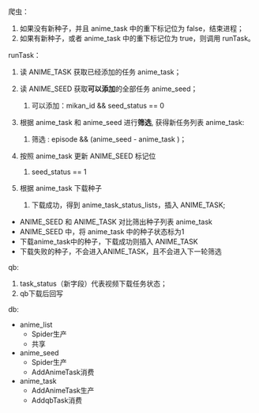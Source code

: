 爬虫：
1. 如果没有新种子，并且 anime_task 中的重下标记位为 false，结束进程；
2. 如果有新种子，或者 anime_task 中的重下标记位为 true，则调用 runTask。

runTask：
1. 读 ANIME_TASK 获取已经添加的任务 anime_task；
2. 读 ANIME_SEED 获取**可以添加**的全部任务 anime_seed；
   1. 可以添加：mikan_id && seed_status == 0

3. 根据 anime_task 和 anime_seed 进行**筛选**, 获得新任务列表 anime_task:
   1. 筛选 : episode && (anime_seed - anime_task )；

4. 按照 anime_task 更新 ANIME_SEED 标记位

   1. seed_status == 1
5. 根据 anime_task 下载种子 

   1. 下载成功，得到 anime_task_status_lists，插入 ANIME_TASK;



- ANIME_SEED 和 ANIME_TASK 对比筛出种子列表 anime_task
- ANIME_SEED 中，将 anime_task 中的种子状态标为1
- 下载anime_task中的种子，下载成功则插入 ANIME_TASK
- 下载失败的种子，不会进入ANIME_TASK，且不会进入下一轮筛选

qb:

1. task_status（新字段）代表视频下载任务状态；
2. qb下载后回写

db:
- anime_list
  - Spider生产
  - 共享
- anime_seed
  - Spider生产
  - AddAnimeTask消费
- anime_task
  - AddAnimeTask生产
  - AddqbTask消费
